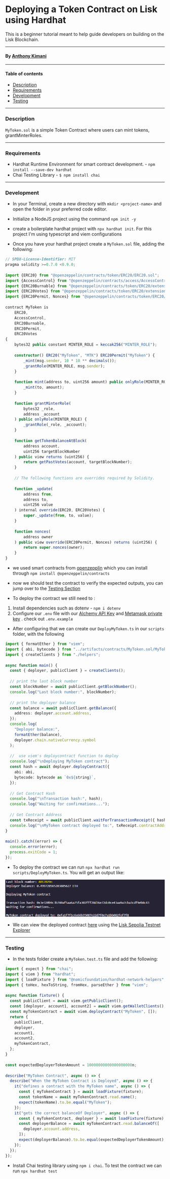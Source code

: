 # Deploying a Token Contract on Lisk using Hardhat

This is a beginner tutorial meant to help guide developers on building on the Lisk Blockchain.

---

#### By [Anthony Kimani](https://github.com/anthonykimani)

---

#### Table of contents

- [Description](#description)
- [Requirements](#requirements)
- [Development](#development)
- [Testing](#testing)

---

### Description

`MyToken.sol` is a simple Token Contract where users can mint tokens, grantMinterRoles.

---

### Requirements

- Hardhat Runtime Environment for smart contract development. - `npm install --save-dev hardhat`
- Chai Testing Library - `$ npm install chai`

---

### Development

- In your Terminal, create a new directory with `mkdir <project-name>` and open the folder in your preferred code editor.

- Initialize a NodeJS project using the command `npm init -y`

- create a boilerplate hardhat project with `npx hardhat init`. For this project I'm using typescript and viem configurations

- Once you have your hardhat project create a `MyToken.sol` file, adding the following:

```typescript
// SPDX-License-Identifier: MIT
pragma solidity >=0.7.0 <0.9.0;

import {ERC20} from "@openzeppelin/contracts/token/ERC20/ERC20.sol";
import {AccessControl} from "@openzeppelin/contracts/access/AccessControl.sol";
import {ERC20Burnable} from "@openzeppelin/contracts/token/ERC20/extensions/ERC20Burnable.sol";
import {ERC20Votes} from "@openzeppelin/contracts/token/ERC20/extensions/ERC20Votes.sol";
import {ERC20Permit, Nonces} from "@openzeppelin/contracts/token/ERC20/extensions/ERC20Permit.sol";

contract MyToken is
    ERC20,
    AccessControl,
    ERC20Burnable,
    ERC20Permit,
    ERC20Votes
{
    bytes32 public constant MINTER_ROLE = keccak256("MINTER_ROLE");

    constructor() ERC20("MyToken", "MTK") ERC20Permit("MyToken") {
        _mint(msg.sender, 10 * 10 ** decimals());
        _grantRole(MINTER_ROLE, msg.sender);
    }

    function mint(address to, uint256 amount) public onlyRole(MINTER_ROLE) {
        _mint(to, amount);
    }

    function grantMinterRole(
        bytes32 _role,
        address _account
    ) public onlyRole(MINTER_ROLE) {
        _grantRole(_role, _account);
    }

    function getTokenBalanceAtBlock(
        address account,
        uint256 targetBlockNumber
    ) public view returns (uint256) {
        return getPastVotes(account, targetBlockNumber);
    }

    // The following functions are overrides required by Solidity.

    function _update(
        address from,
        address to,
        uint256 value
    ) internal override(ERC20, ERC20Votes) {
        super._update(from, to, value);
    }

    function nonces(
        address owner
    ) public view override(ERC20Permit, Nonces) returns (uint256) {
        return super.nonces(owner);
    }
}

```

- we used smart contracts from [openzepplin](https://docs.openzeppelin.com/contracts/5.x/) which you can install through `npm install @openzeppelin/contracts`

- now we should test the contract to verify the expected outputs, you can jump over to the [Testing Section](#testing)

- To deploy the contract we still need to :

1.  Install dependencies such as dotenv - `npm i dotenv`
2.  Configure our `.env` file with our [Alchemy API Key](https://www.alchemy.com/) and [Metamask private key](https://support.metamask.io/hc/en-us/articles/360015489531-Getting-started-with-MetaMask) . check out `.env.example`

- After configuring that we can create our `DeployMyToken.ts` in our `scripts` folder, with the following

```typescript
import { formatEther } from "viem";
import { abi, bytecode } from "../artifacts/contracts/MyToken.sol/MyToken.json";
import { createClients } from "./helpers";

async function main() {
  const { deployer, publicClient } = createClients();

  // print the last block number
  const blockNumber = await publicClient.getBlockNumber();
  console.log("Last block number:", blockNumber);

  // print the deployer balance
  const balance = await publicClient.getBalance({
    address: deployer.account.address,
  });
  console.log(
    "Deployer balance:",
    formatEther(balance),
    deployer.chain.nativeCurrency.symbol
  );

  //  use viem's deploycontract function to deploy
  console.log("\nDeploying MyToken contract");
  const hash = await deployer.deployContract({
    abi: abi,
    bytecode: bytecode as `0x${string}`,
  });

  // Get Contract Hash
  console.log("\nTransaction hash:", hash);
  console.log("Waiting for confirmations...");

  // Get Contract Address
  const txReceipt = await publicClient.waitForTransactionReceipt({ hash });
  console.log("\nMyToken contract deployed to:", txReceipt.contractAddress);
}

main().catch((error) => {
  console.error(error);
  process.exitCode = 1;
});

```

- To deploy the contract we can run `npx hardhat run scripts/DeployMyToken.ts`. You will get an output like:

![image](./img/deployed-output.png)

- We can view the deployed contract [here](https://sepolia-blockscout.lisk.com/address/0xFa1F7F1c6e66B35087E22D7F0e7A1bB082FEf7f8) using the [Lisk Sepolia Testnet Explorer](https://sepolia-blockscout.lisk.com/) 

---

### Testing

- In the tests folder create a `MyToken.test.ts` file and add the following:

```typescript
import { expect } from "chai";
import { viem } from "hardhat";
import { loadFixture } from "@nomicfoundation/hardhat-network-helpers";
import { toHex, hexToString, fromHex, parseEther } from "viem";

async function fixture() {
  const publicClient = await viem.getPublicClient();
  const [deployer, account1, account2] = await viem.getWalletClients();
  const myTokenContract = await viem.deployContract("MyToken", []);
  return {
    publicClient,
    deployer,
    account1,
    account2,
    myTokenContract,
  };
}

const expectedDeployerTokenAmount = 10000000000000000000n;

describe("MyToken Contract", async () => {
  describe("When the MyToken Contract is Deployed", async () => {
    it("defines a contract with the MyToken name", async () => {
      const { myTokenContract } = await loadFixture(fixture);
      const tokenName = await myTokenContract.read.name();
      expect(tokenName).to.be.equal("MyToken");
    });
    it("gets the correct balanceOf Deployer", async () => {
      const { myTokenContract, deployer } = await loadFixture(fixture);
      const deployerBalance = await myTokenContract.read.balanceOf([
        deployer.account.address,
      ]);
      expect(deployerBalance).to.be.equal(expectedDeployerTokenAmount);
    });
  });
});
```

- Install Chai testing library using `npm i chai`. To test the contract we can run `npx hardhat test`
